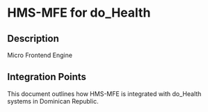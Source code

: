 # HMS-MFE for do_Health

## Description

Micro Frontend Engine

## Integration Points

This document outlines how HMS-MFE is integrated with do_Health systems in Dominican Republic.
